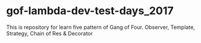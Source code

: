 # gof-lambda-dev-test-days_2017
This is repository for learn five pattern of Gang of Four. Observer, Template, Strategy, Chain of Res &amp; Decorator
